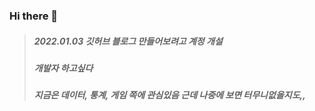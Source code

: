 ### Hi there 👋



> ##### 2022.01.03 깃허브 블로그 만들어보려고 계정 개설
> 
> ##### 개발자 하고싶다
> 
> ##### 지금은 데이터, 통계, 게임 쪽에 관심있음 근데 나중에 보면 터무니없을지도,,





<!--
**limehyun/limehyun** is a ✨ _special_ ✨ repository because its `README.md` (this file) appears on your GitHub profile.

Here are some ideas to get you started:

- 🔭 I’m currently working on ...
- 🌱 I’m currently learning ...
- 👯 I’m looking to collaborate on ...
- 🤔 I’m looking for help with ...
- 💬 Ask me about ...
- 📫 How to reach me: ...
- 😄 Pronouns: ...
- ⚡ Fun fact: ...
-->
